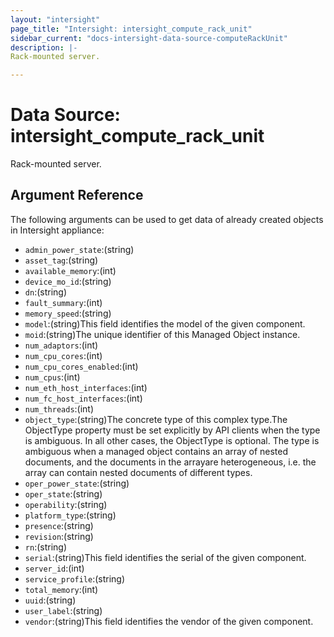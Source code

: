 ```yaml
---
layout: "intersight"
page_title: "Intersight: intersight_compute_rack_unit"
sidebar_current: "docs-intersight-data-source-computeRackUnit"
description: |-
Rack-mounted server.

---
```


# Data Source: intersight_compute_rack_unit
Rack-mounted server.

## Argument Reference
The following arguments can be used to get data of already created objects in Intersight appliance:
* `admin_power_state`:(string)
* `asset_tag`:(string)
* `available_memory`:(int)
* `device_mo_id`:(string)
* `dn`:(string)
* `fault_summary`:(int)
* `memory_speed`:(string)
* `model`:(string)This field identifies the model of the given component.
* `moid`:(string)The unique identifier of this Managed Object instance.
* `num_adaptors`:(int)
* `num_cpu_cores`:(int)
* `num_cpu_cores_enabled`:(int)
* `num_cpus`:(int)
* `num_eth_host_interfaces`:(int)
* `num_fc_host_interfaces`:(int)
* `num_threads`:(int)
* `object_type`:(string)The concrete type of this complex type.The ObjectType property must be set explicitly by API clients when the type is ambiguous. In all other cases, the ObjectType is optional. The type is ambiguous when a managed object contains an array of nested documents, and the documents in the arrayare heterogeneous, i.e. the array can contain nested documents of different types.
* `oper_power_state`:(string)
* `oper_state`:(string)
* `operability`:(string)
* `platform_type`:(string)
* `presence`:(string)
* `revision`:(string)
* `rn`:(string)
* `serial`:(string)This field identifies the serial of the given component.
* `server_id`:(int)
* `service_profile`:(string)
* `total_memory`:(int)
* `uuid`:(string)
* `user_label`:(string)
* `vendor`:(string)This field identifies the vendor of the given component.
